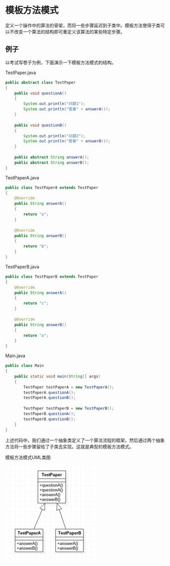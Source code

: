 # 模板方法模式

定义一个操作中的算法的骨架，而将一些步骤延迟到子类中。模板方法使得子类可以不改变一个算法的结构即可重定义该算法的某些特定步骤。

## 例子

以考试写卷子为例，下面演示一下模板方法模式的结构。

TestPaper.java
```java
public abstract class TestPaper
{
	public void questionA()
	{
		System.out.println("问题1");
		System.out.println("答案" + answerA());
	}

	public void questionB()
	{
		System.out.println("问题2");
		System.out.println("答案" + answerB());
	}

	public abstract String answerA();
	public abstract String answerB();
}
```

TestPaperA.java
```java
public class TestPaperA extends TestPaper
{
	@Override
	public String answerA()
	{
		return "a";
	}

	@Override
	public String answerB()
	{
		return "b";
	}
}
```

TestPaperB.java
```java
public class TestPaperB extends TestPaper
{
	@Override
	public String answerA()
	{
		return "c";
	}

	@Override
	public String answerB()
	{
		return "a";
	}
}
```

Main.java
```java
public class Main
{
	public static void main(String[] args)
	{
		TestPaper testPaperA = new TestPaperA();
		testPaperA.questionA();
		testPaperA.questionB();

		TestPaper testPaperB = new TestPaperB();
		testPaperB.questionA();
		testPaperB.questionB();
	}
}
```

上述代码中，我们通过一个抽象类定义了一个算法流程的框架，然后通过两个抽象方法将一些步骤留给了子类去实现。这就是典型的模板方法模式。

模板方法模式UML类图

![](res/1.png)
